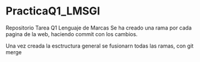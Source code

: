 # PracticaQ1_LMSGI
Repositorio Tarea Q1 Lenguaje de Marcas 
Se ha creado una rama por cada pagina de la web, haciendo commit con los cambios.

Una vez creada la esctructura general se fusionarn todas las ramas, con git merge 
